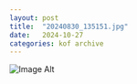 ```yaml
---
layout:	post
title:	"20240830_135151.jpg"
date:	2024-10-27
categories:	kof archive
---
```


![Image Alt](https://k0f.github.io/assets/20240830_135151.jpg)